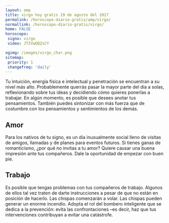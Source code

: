 ```yaml
---
layout: amp
title: virgo hoy gratis 19 de agosto del 2017 
permalink: /horoscopo-diario-gratis/amp/virgo/
normallink: /horoscopo-diario-gratis/virgo/
home: FALSE
horoscopo:
 signo: virgo
 video: JTIVwQQZsCY

ogimg: /images/virgo_char.png
sitemap:
 priority: 1
 changefreq: 'daily'
---
```



Tu intuición, energía física e intelectual y penetración se encuentran a su nivel más alto. Probablemente querrás pasar la mayor parte del día a solas, reflexionando sobre tus ideas y decidiendo cómo quieres ponerlas a trabajar. En algún momento, es posible que desees anotar tus pensamientos. También puedes sintonizar con más fuerza que de costumbre con los pensamientos y sentimientos de los demás.

## Amor

Para los nativos de tu signo, es un día inusualmente social lleno de visitas de amigos, llamadas y de planes para eventos futuros. Si tienes ganas de romanticismo, ¿por qué no invitas a tu amor? Quiere causar una buena impresión ante tus compañeros. Dale la oportunidad de empezar con buen pie.

## Trabajo

Es posible que tengas problemas con tus compañeros de trabajo. Algunos de ellos tal vez traten de darte instrucciones a pesar de que no están en posición de hacerlo. Las chispas comenzarán a volar. Las chispas pueden generar un enorme incendio. Adopta el rol del bombero inteligente que se dedica a la prevención: evita las confrontaciones –es decir, haz que tus intervenciones contribuyan a evitar una catástrofe.
